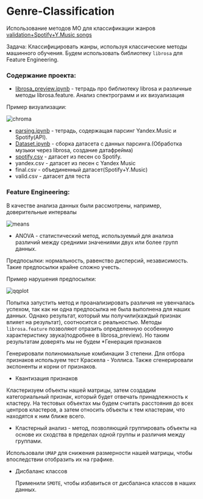 # Genre-Classification
Использование методов МО для классификации жанров
[validation+Spotify+Y.Music songs](https://disk.yandex.ru/d/z_QRcU0mWkp87Q)

Задача:
Классифицировать жанры, используя классические методы машинного обучения. Будем использовать библиотеку `librosa` для Feature Engineering.
### Содержание проекта:
* [librosa_preview.ipynb](https://github.com/TimRicMus/Genre-Classification/blob/main/librosa_preview.ipynb) - тетрадь про библиотеку librosa и различные методы librosa.feature. Анализ спектрограмм и их визуализация

Пример визуализации:

<image src="pics/chroma.png" alt="chroma">

* [parsing.ipynb](https://github.com/TimRicMus/Genre-Classification/blob/main/parsing.ipynb) - тетрадь, содержащая парсинг Yandex.Music и Spotify(API).
* [Dataset.ipynb](https://github.com/TimRicMus/Genre-Classification/blob/main/Dataset.ipynb) - сборка датасета с данных парсинга.(Обработка музыки через librosa, создание датафрейма)
* [spotify.csv](https://github.com/TimRicMus/Genre-Classification/blob/main/spotify.csv) - датасет из песен со Spotify. 
* yandex.csv - датасет из песен с Yandex Music
* final.csv - объединенный датасет(Spotify+Y.Music)
* valid.csv - датасет для теста
### Feature Engineering:
В качестве анализа данных были рассмотрены, например, доверительные интервалы

<image src="pics/means.png" alt="means">
  
* ANOVA - статистический метод, используемый для анализа различий между средними значениями двух или более групп данных.

Предпосылки: нормальность, равенство дисперсий, независимость. Такие предпосылки крайне сложно учесть.

Пример нарушения предпосылки:

<image src="pics/qqplot.png" alt="qqplot">

  Попытка запустить метод и проанализировать различия не увенчалась успехом, так как ни одна предпосылка не была выполнена для наших    данных. Однако результат, который мы получили(каждый признак влияет на результат), соотносится с реальностью. Методы `librosa.feature` позволяют отразить определенную особенную характеристику звука(подробнее в librosa_preview). Но таким результатам доверять мы не будем
*Генерация признаков
  
Генерировали полиномиальные комбинации 3 степени. Для отбора признаков используем тест Краскела - Уоллиса. Также сгенерировали экспоненты и корни от признаков.

* Квантизация признаков

Кластеризуем объекты нашей матрицы, затем создадим категориальный признак, который будет отвечать принадлежность к кластеру. На тестовых объектах мы будем считать расстояния до всех центров кластеров, а затем относить объекты к тем кластерам, что находятся к ним ближе всего.
* Кластерный анализ - метод, позволяющий группировать объекты на основе их сходства в пределах одной группы и различия между группами.

Использовали `UMAP` для снижения размерности нашей матрицы, чтобы впоследствии отобразить их на графике.

* Дисбаланс классов

  Применили `SMOTE`, чтобы избавиться от дисбаланса классов в наших данных.





